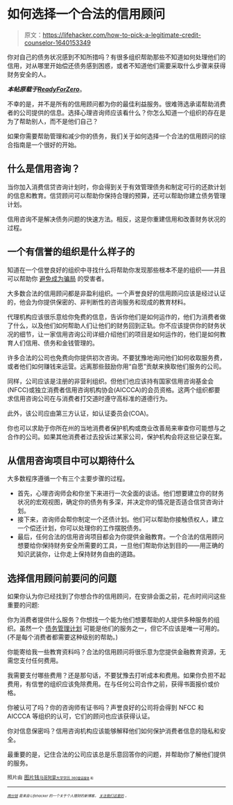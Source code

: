 # 如何选择一个合法的信用顾问

> 原文：<https://lifehacker.com/how-to-pick-a-legitimate-credit-counselor-1640153349>

你对自己的债务状况感到不知所措吗？有很多组织帮助那些不知道如何处理他们的信用，对从哪里开始偿还债务感到困惑，或者不知道他们需要采取什么步骤来获得财务安全的人。



***本帖原载于***[***ReadyForZero***](http://blog.readyforzero.com/how-to-choose-a-legitimate-credit-counselor/)。

不幸的是，并不是所有的信用顾问都为你的最佳利益服务。很难筛选承诺帮助消费者的公司提供的信息。选择心理咨询师应该看什么？你怎么知道一个组织的存在是为了帮助别人，而不是他们自己？

如果你需要帮助管理和减少你的债务，我们关于如何选择一个合法的信用顾问的综合指南是一个很好的开始。

## 什么是信用咨询？

当你加入消费信贷咨询计划时，你会得到关于有效管理债务和制定可行的还款计划的信息和教育。信贷顾问可以帮助你保持合理的预算，还可以帮助你建立债务管理计划。

信用咨询不是解决债务问题的快速方法。相反，这是你重建信用和改善财务状况的过程。

## 一个有信誉的组织是什么样子的

知道在一个信誉良好的组织中寻找什么将帮助你发现那些根本不是的组织——并且可以帮助你 [避免成为骗局](http://blog.readyforzero.com/mortgage-and-debt-relief-companies-under-fire-how-you-can-spot-a-scam/) 的受害者。

大多数合法的信用顾问都是非盈利组织。一个声誉良好的信用顾问应该是经过认证的，他会为你提供保密的、非判断性的咨询服务和现成的教育材料。

代理机构应该很乐意给你免费的信息，告诉你他们是如何运作的，他们为消费者做了什么，以及他们如何帮助人们让他们的财务回到正轨。你不应该提供你的财务状况的细节，让一家信用咨询公司详细介绍他们的项目是如何运作的，他们是如何教育人们信用、债务和金钱管理的。

许多合法的公司也免费向你提供初次咨询。不要犹豫地询问他们如何收取服务费，或者他们如何赚钱来运营。远离那些鼓励你用“自愿”贡献来换取他们服务的公司。

同样，公司应该是注册的非营利组织。但他们也应该持有国家信用咨询基金会(NFCC)或独立消费者信用咨询机构协会(AICCCA)的会员资格。这两个组织都要求信用咨询公司在与消费者打交道时遵守高标准的道德行为。

此外，该公司应由第三方认证，如认证委员会(COA)。

你也可以求助于你所在州的当地消费者保护机构或商业改善局来审查你可能想与之合作的公司。如果其他消费者过去投诉过某家公司，保护机构会将这些记录在案。

## 从信用咨询项目中可以期待什么

大多数程序遵循一个有三个主要步骤的过程。

*   首先，心理咨询师会和你坐下来进行一次全面的谈话。他们想要建立你的财务状况的宏观视图，确定你的债务有多深，并决定你的情况是否适合信贷咨询计划。
*   接下来，咨询师会帮你制定一个还债计划。他们可以帮助你接触债权人，建立一个偿还计划，你可以处理你的工作摆脱债务。
*   最后，任何合法的信用咨询项目都会为你提供金融教育。一个合法的信用顾问想要给你保持财务安全所需要的工具，一旦他们帮助你达到目的——用正确的知识武装你，让你走上保持财务自由的道路。

## 选择信用顾问前要问的问题

如果你认为你已经找到了你想合作的信用顾问，在安排会面之前，花点时间问这些重要的问题:

你为消费者提供什么服务？你想找一个能为他们想要帮助的人提供多种服务的组织。虽然一个 [债务管理计划](https://www.consumer.ftc.gov/articles/pdf-0045-debt-management-plans.pdf) 可能是他们的服务之一，但它不应该是唯一可用的。(不是每个消费者都需要这种级别的帮助。)

你能寄给我一些教育资料吗？合法的信用顾问将很乐意为您提供金融教育资源，无需您支付任何费用。

我需要支付哪些费用？还是那句话，不要犹豫去打听成本和费用。如果你负担不起费用，有信誉的组织应该免除费用。在与任何公司合作之前，获得书面报价或价格。

你被认可了吗？你的咨询师有证书吗？声誉良好的公司将会得到 NFCC 和 AICCCA 等组织的认可，它们的顾问也应该获得认证。

你对信息保密吗？信用咨询机构应该能够解释他们如何保护消费者信息的隐私和安全。

最重要的是，记住合法的公司应该总是乐意回答你的问题，并帮助你了解他们提供的服务。

<small>照片由</small> [<small>图片钱</small>](https://www.flickr.com/photos/59937401@N07/)<small>[<small>马哥阿蒙</small>](https://www.flickr.com/photos/marcoarment/)<small>[<small>大学学历 360</small>](https://www.flickr.com/photos/83633410@N07/)<small>[<small>雷诺媒体</small>](https://www.flickr.com/photos/89228431@N06/) <small>和</small></small></small></small>

* * *

<small><small>[*<small>两分钱</small>*](http://twocents.lifehacker.com/) *<small>是来自 Lifehacker 的一个关于个人理财的新博客。</small>* [*<small>关注我们这里的</small>*](https://twitter.com/TwoCentsLH) <small>*。*</small></small></small>

<small><small></small></small>